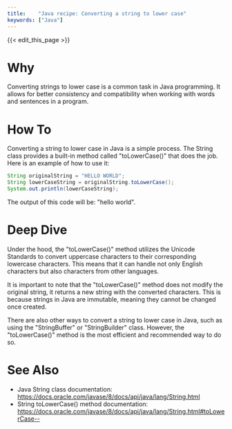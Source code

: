 ```yaml
---
title:    "Java recipe: Converting a string to lower case"
keywords: ["Java"]
---
```


{{< edit_this_page >}}

# Why 
Converting strings to lower case is a common task in Java programming. It allows for better consistency and compatibility when working with words and sentences in a program. 

# How To 
Converting a string to lower case in Java is a simple process. The String class provides a built-in method called "toLowerCase()" that does the job. Here is an example of how to use it:
```Java
String originalString = "HELLO WORLD";
String lowerCaseString = originalString.toLowerCase();
System.out.println(lowerCaseString);
```
The output of this code will be: "hello world".

# Deep Dive
Under the hood, the "toLowerCase()" method utilizes the Unicode Standards to convert uppercase characters to their corresponding lowercase characters. This means that it can handle not only English characters but also characters from other languages.  

It is important to note that the "toLowerCase()" method does not modify the original string, it returns a new string with the converted characters. This is because strings in Java are immutable, meaning they cannot be changed once created. 

There are also other ways to convert a string to lower case in Java, such as using the "StringBuffer" or "StringBuilder" class. However, the "toLowerCase()" method is the most efficient and recommended way to do so. 

# See Also 
- Java String class documentation: https://docs.oracle.com/javase/8/docs/api/java/lang/String.html 
- String toLowerCase() method documentation: https://docs.oracle.com/javase/8/docs/api/java/lang/String.html#toLowerCase--